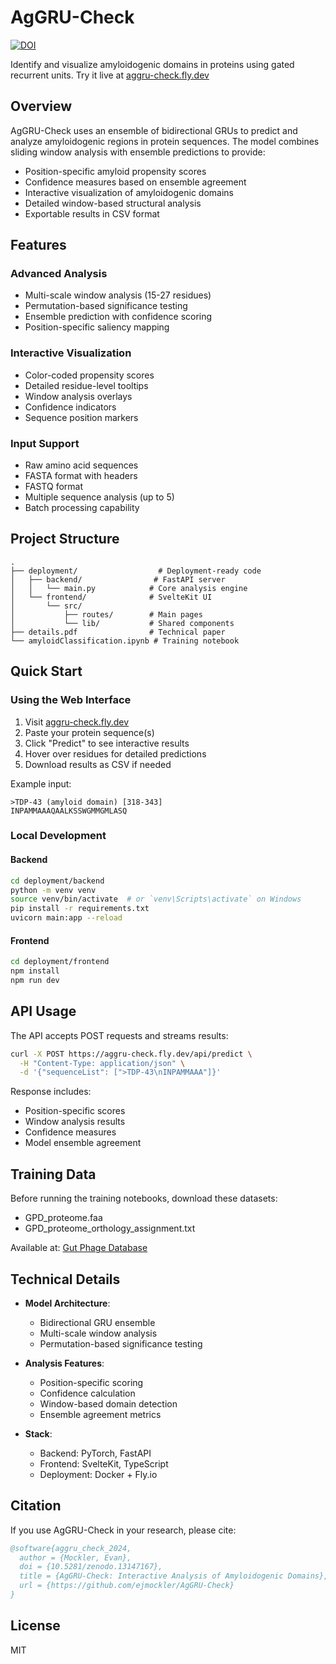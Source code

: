 # AgGRU-Check

[![DOI](https://zenodo.org/badge/DOI/10.5281/zenodo.13147167.svg)](https://doi.org/10.5281/zenodo.13147167)

Identify and visualize amyloidogenic domains in proteins using gated recurrent units. Try it live at [aggru-check.fly.dev](https://aggru-check.fly.dev)

## Overview

AgGRU-Check uses an ensemble of bidirectional GRUs to predict and analyze amyloidogenic regions in protein sequences. The model combines sliding window analysis with ensemble predictions to provide:

- Position-specific amyloid propensity scores
- Confidence measures based on ensemble agreement
- Interactive visualization of amyloidogenic domains
- Detailed window-based structural analysis
- Exportable results in CSV format

## Features

### Advanced Analysis
- Multi-scale window analysis (15-27 residues)
- Permutation-based significance testing
- Ensemble prediction with confidence scoring
- Position-specific saliency mapping

### Interactive Visualization
- Color-coded propensity scores
- Detailed residue-level tooltips
- Window analysis overlays
- Confidence indicators
- Sequence position markers

### Input Support
- Raw amino acid sequences
- FASTA format with headers
- FASTQ format
- Multiple sequence analysis (up to 5)
- Batch processing capability

## Project Structure

```
.
├── deployment/                  # Deployment-ready code
│   ├── backend/                # FastAPI server
│   │   └── main.py            # Core analysis engine
│   └── frontend/              # SvelteKit UI
│       └── src/
│           ├── routes/        # Main pages
│           └── lib/           # Shared components
├── details.pdf                # Technical paper
└── amyloidClassification.ipynb # Training notebook
```

## Quick Start

### Using the Web Interface

1. Visit [aggru-check.fly.dev](https://aggru-check.fly.dev)
2. Paste your protein sequence(s)
3. Click "Predict" to see interactive results
4. Hover over residues for detailed predictions
5. Download results as CSV if needed

Example input:
```
>TDP-43 (amyloid domain) [318-343]
INPAMMAAAQAALKSSWGMMGMLASQ
```

### Local Development

#### Backend
```bash
cd deployment/backend
python -m venv venv
source venv/bin/activate  # or `venv\Scripts\activate` on Windows
pip install -r requirements.txt
uvicorn main:app --reload
```

#### Frontend
```bash
cd deployment/frontend
npm install
npm run dev
```

## API Usage

The API accepts POST requests and streams results:

```bash
curl -X POST https://aggru-check.fly.dev/api/predict \
  -H "Content-Type: application/json" \
  -d '{"sequenceList": [">TDP-43\nINPAMMAAA"]}'
```

Response includes:
- Position-specific scores
- Window analysis results
- Confidence measures
- Model ensemble agreement

## Training Data

Before running the training notebooks, download these datasets:

- GPD_proteome.faa
- GPD_proteome_orthology_assignment.txt

Available at: [Gut Phage Database](https://datacommons.cyverse.org/browse/iplant/home/shared/iVirus/Gut_Phage_Database)

## Technical Details

- **Model Architecture**: 
  - Bidirectional GRU ensemble
  - Multi-scale window analysis
  - Permutation-based significance testing
  
- **Analysis Features**:
  - Position-specific scoring
  - Confidence calculation
  - Window-based domain detection
  - Ensemble agreement metrics

- **Stack**: 
  - Backend: PyTorch, FastAPI
  - Frontend: SvelteKit, TypeScript
  - Deployment: Docker + Fly.io

## Citation

If you use AgGRU-Check in your research, please cite:

```bibtex
@software{aggru_check_2024,
  author = {Mockler, Evan},
  doi = {10.5281/zenodo.13147167},
  title = {AgGRU-Check: Interactive Analysis of Amyloidogenic Domains},
  url = {https://github.com/ejmockler/AgGRU-Check}
}
```

## License

MIT
